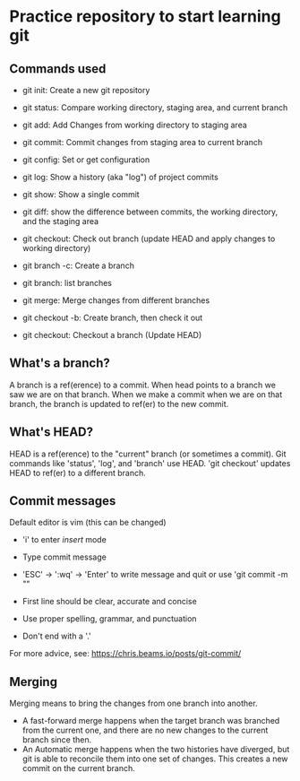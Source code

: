 # Practice repository to start learning git

## Commands used

- git init: Create a new git repository
- git status: Compare working directory, staging area, and current branch
- git add: Add Changes from working directory to staging area
- git commit: Commit changes from staging area to current branch
- git config: Set or get configuration

- git log: Show a history (aka "log") of project commits
- git show: Show a single commit
- git diff: show the difference between commits, the working directory, and the staging area
- git checkout: Check out branch (update HEAD and apply changes to working directory)
- git branch -c: Create a branch
- git branch: list branches
- git merge: Merge changes from different branches
- git checkout -b: Create branch, then check it out
- git checkout: Checkout a branch (Update HEAD)

## What's a branch?

A branch is a ref(erence) to a commit.  When head points to a branch we saw we are on that branch.  When we make a commit when we are on that branch, the branch is updated to ref(er) to the new commit.

## What's HEAD?

HEAD is a ref(erence) to the "current" branch (or sometimes a commit).  Git commands like 'status', 'log', and 'branch' use HEAD. 'git checkout' updates HEAD to ref(er) to a different branch.

## Commit messages

Default editor is vim (this can be changed)
  - 'i' to enter *insert* mode
  - Type commit message
  - 'ESC' -> ':wq' -> 'Enter' to write message and quit
or use 'git commit -m "<message>"

- First line should be clear, accurate and concise
- Use proper spelling, grammar, and punctuation
- Don't end with a '.'

For more advice, see: https://chris.beams.io/posts/git-commit/

## Merging

Merging means to bring the changes from one branch into another.

- A fast-forward merge happens when the target branch was branched from the current one, and there are no new changes to the current branch since then.
- An Automatic merge happens when the two histories have diverged, but git is able to reconcile them into one set of changes.  This creates a new commit on the current branch.

